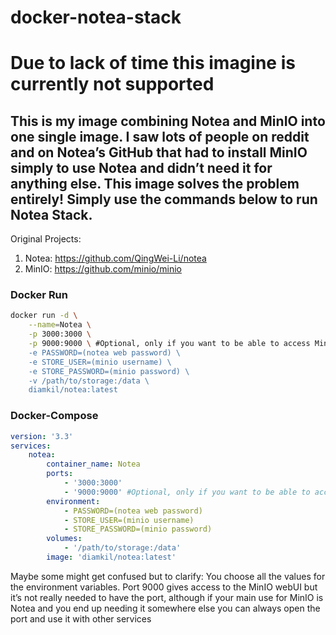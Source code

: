 # docker-notea-stack

# Due to lack of time this imagine is currently not supported

## This is my image combining Notea and MinIO into one single image. I saw lots of people on reddit and on Notea’s GitHub that had to install MinIO simply to use Notea and didn’t need it for anything else. This image solves the problem entirely! Simply use the commands below to run Notea Stack.

Original Projects:
1. Notea: https://github.com/QingWei-Li/notea
2. MinIO: https://github.com/minio/minio

### Docker Run
```bash
docker run -d \
    --name=Notea \
    -p 3000:3000 \
    -p 9000:9000 \ #Optional, only if you want to be able to access MinIO's interface
    -e PASSWORD=(notea web password) \
    -e STORE_USER=(minio username) \
    -e STORE_PASSWORD=(minio password) \
    -v /path/to/storage:/data \
    diamkil/notea:latest
```

### Docker-Compose
```yaml
version: '3.3'
services:
    notea:
        container_name: Notea
        ports:
            - '3000:3000'
            - '9000:9000' #Optional, only if you want to be able to access MinIO's interface
        environment:
            - PASSWORD=(notea web password)
            - STORE_USER=(minio username)
            - STORE_PASSWORD=(minio password)
        volumes:
            - '/path/to/storage:/data'
        image: 'diamkil/notea:latest'
```

Maybe some might get confused but to clarify: You choose all the values for the environment variables. Port 9000 gives access to the MinIO webUI but it’s not really needed to have the port, although if your main use for MinIO is Notea and you end up needing it somewhere else you can always open the port and use it with other services
